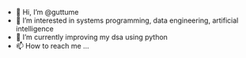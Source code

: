 - 👋 Hi, I’m @guttume
- 👀 I’m interested in systems programming, data engineering, artificial intelligence
- 🌱 I’m currently improving my dsa using python
- 📫 How to reach me ...

<!---
guttume/guttume is a ✨ special ✨ repository because its `README.md` (this file) appears on your GitHub profile.
You can click the Preview link to take a look at your changes.
--->
